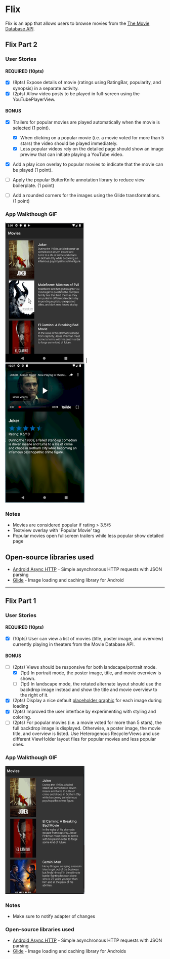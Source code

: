 # Flix
Flix is an app that allows users to browse movies from the [The Movie Database API](http://docs.themoviedb.apiary.io/#).

## Flix Part 2

### User Stories

#### REQUIRED (10pts)

- [X] (8pts) Expose details of movie (ratings using RatingBar, popularity, and synopsis) in a separate activity.
- [X] (2pts) Allow video posts to be played in full-screen using the YouTubePlayerView.

#### BONUS

- [X] Trailers for popular movies are played automatically when the movie is selected (1 point).
  - [X] When clicking on a popular movie (i.e. a movie voted for more than 5 stars) the video should be played immediately.
  - [X] Less popular videos rely on the detailed page should show an image preview that can initiate playing a YouTube video.
- [X] Add a play icon overlay to popular movies to indicate that the movie can be played (1 point).
- [ ] Apply the popular ButterKnife annotation library to reduce view boilerplate. (1 point)
- [ ] Add a rounded corners for the images using the Glide transformations. (1 point)


### App Walkthough GIF


<img src="demo2.gif" width=250> | <img src='screenie.PNG' width='250'> <br>

### Notes

- Movies are considered popular if rating > 3.5/5
- Textview overlay with 'Popular Movie' tag
- Popular movies open fullscreen trailers while less popular show detailed page

## Open-source libraries used
- [Android Async HTTP](https://github.com/codepath/CPAsyncHttpClient) - Simple asynchronous HTTP requests with JSON parsing
- [Glide](https://github.com/bumptech/glide) - Image loading and caching library for Android

---

## Flix Part 1

### User Stories

#### REQUIRED (10pts)
- [X] (10pts) User can view a list of movies (title, poster image, and overview) currently playing in theaters from the Movie Database API.

#### BONUS
- [ ] (2pts) Views should be responsive for both landscape/portrait mode.
   - [X] (1pt) In portrait mode, the poster image, title, and movie overview is shown.
   - [ ] (1pt) In landscape mode, the rotated alternate layout should use the backdrop image instead and show the title and movie overview to the right of it.

- [X] (2pts) Display a nice default [placeholder graphic](https://guides.codepath.org/android/Displaying-Images-with-the-Glide-Library#advanced-usage) for each image during loading
- [X] (2pts) Improved the user interface by experimenting with styling and coloring.
- [ ] (2pts) For popular movies (i.e. a movie voted for more than 5 stars), the full backdrop image is displayed. Otherwise, a poster image, the movie title, and overview is listed. Use Heterogenous RecyclerViews and use different ViewHolder layout files for popular movies and less popular ones.

### App Walkthough GIF

<img src="demo.gif" width=250><br>

### Notes
- Make sure to notify adapter of changes

### Open-source libraries used

- [Android Async HTTP](https://github.com/codepath/CPAsyncHttpClient) - Simple asynchronous HTTP requests with JSON parsing
- [Glide](https://github.com/bumptech/glide) - Image loading and caching library for Androids
